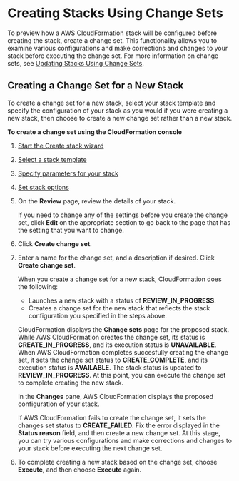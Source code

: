 # Creating Stacks Using Change Sets<a name="cfn-console-create-stacks-changesets"></a>

To preview how a AWS CloudFormation stack will be configured before creating the stack, create a change set\. This functionality allows you to examine various configurations and make corrections and changes to your stack before executing the change set\. For more information on change sets, see [Updating Stacks Using Change Sets](using-cfn-updating-stacks-changesets.md)\.

## Creating a Change Set for a New Stack<a name="cfn-console-create-stacks-changesets-create-new-stack"></a>

To create a change set for a new stack, select your stack template and specify the configuration of your stack as you would if you were creating a new stack, then choose to create a new change set rather than a new stack\.

**To create a change set using the CloudFormation console**

1. [Start the Create stack wizard](cfn-console-create-stack.md)

1. [Select a stack template](cfn-using-console-create-stack-template.md)

1. [Specify parameters for your stack](cfn-using-console-create-stack-parameters.md)

1. [Set stack options](cfn-console-add-tags.md)

1. On the **Review** page, review the details of your stack\.

   If you need to change any of the settings before you create the change set, click **Edit** on the appropriate section to go back to the page that has the setting that you want to change\.

1. Click **Create change set**\.

1. Enter a name for the change set, and a description if desired\. Click **Create change set**\.

   When you create a change set for a new stack, CloudFormation does the following:
   + Launches a new stack with a status of **REVIEW\_IN\_PROGRESS**\. 
   + Creates a change set for the new stack that reflects the stack configuration you specified in the steps above\. 

   CloudFormation displays the **Change sets** page for the proposed stack\. While AWS CloudFormation creates the change set, its status is **CREATE\_IN\_PROGRESS**, and its execution status is **UNAVAILABLE**\. When AWS CloudFormation completes succesfully creating the change set, it sets the change set status to **CREATE\_COMPLETE**, and its execution status is **AVAILABLE**\. The stack status is updated to **REVIEW\_IN\_PROGRESS**\. At this point, you can execute the change set to complete creating the new stack\.

   In the **Changes** pane, AWS CloudFormation displays the proposed configuration of your stack\.

   If AWS CloudFormation fails to create the change set, it sets the changes set status to **CREATE\_FAILED**\. Fix the error displayed in the **Status reason** field, and then create a new change set\. At this stage, you can try various configurations and make corrections and changes to your stack before executing the next change set\.

1. To complete creating a new stack based on the change set, choose **Execute**, and then choose **Execute** again\.